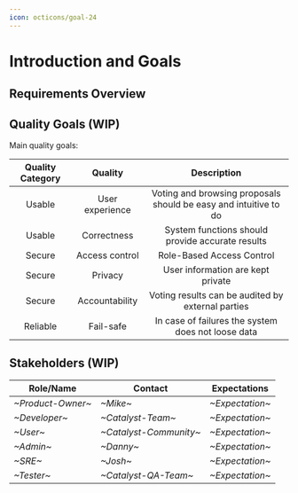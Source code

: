 ```yaml
---
icon: octicons/goal-24
---
```


# Introduction and Goals

<!-- See: https://docs.arc42.org/section-1/ -->

## Requirements Overview

## Quality Goals (WIP)

Main quality goals:

|  Quality Category |  Quality   |  Description |
|:-:|:-:|:-:|
| Usable |  User experience  | Voting and browsing proposals should be easy and intuitive to do  |
| Usable  | Correctness  | System functions should provide accurate results |
| Secure   | Access control  | Role-Based Access Control  |
| Secure   | Privacy  | User information are kept private  |
| Secure   | Accountability  |  Voting results can be audited by external parties |
| Reliable   |  Fail-safe | In case of failures the system does not loose data |

## Stakeholders (WIP)

| Role/Name   | Contact        | Expectations       |
|-------------|----------------|--------------------|
| *~Product-Owner~* | *~Mike~* | *~Expectation~* |
| *~Developer~* | *~Catalyst-Team~* | *~Expectation~* |
| *~User~* | *~Catalyst-Community~* | *~Expectation~* |
| *~Admin~* | *~Danny~* | *~Expectation~* |
| *~SRE~* | *~Josh~* | *~Expectation~* |
| *~Tester~* | *~Catalyst-QA-Team~* | *~Expectation~* |
